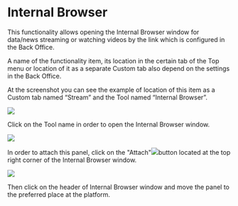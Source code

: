 # Internal Browser

This functionality allows opening the Internal Browser window for data/news streaming or watching videos by the link which is configured in the Back Office. 

A name of the functionality item, its location in the certain tab of the Top menu or location of it as a separate Custom tab also depend on the settings in the Back Office.

At the screenshot you can see the example of location of this item as a Custom tab named “Stream” and the Tool named “Internal Browser”.

![](../../../.gitbook/assets/1%20%285%29.png)

Click on the Tool name in order to open the Internal Browser window.

![](../../../.gitbook/assets/2%20%288%29.png)

In order to attach this panel, click on the "Attach"![](../../../.gitbook/assets/3%20%2837%29.png)button located at the top right corner of the Internal Browser window. 

![](../../../.gitbook/assets/4%20%2811%29.png)

Then click on the header of Internal Browser window and move the panel to the preferred place at the platform.

